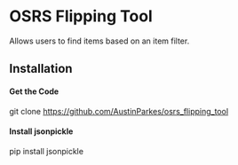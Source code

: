 # OSRS Flipping Tool
Allows users to find items based on an item filter.

## Installation
#### Get the Code
git clone https://github.com/AustinParkes/osrs_flipping_tool

#### Install jsonpickle
pip install jsonpickle
